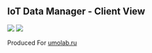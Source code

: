 <h2>IoT Data Manager - Client View</h2>

<img src="https://cloud7.umolab.ru/about.png">
<img src="https://cloud7.umolab.ru/about1.png">

Produced For <a href="https://umolab.ru">umolab.ru</a>
